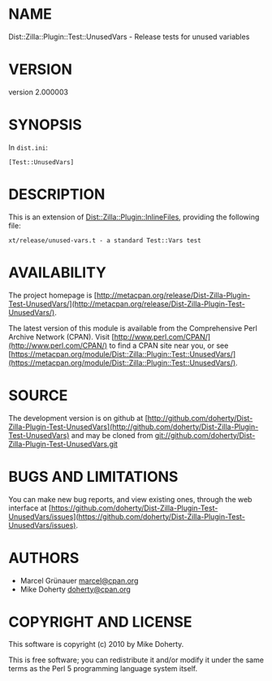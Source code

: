 # NAME

Dist::Zilla::Plugin::Test::UnusedVars - Release tests for unused variables

# VERSION

version 2.000003

# SYNOPSIS

In `dist.ini`:

    [Test::UnusedVars]

# DESCRIPTION

This is an extension of [Dist::Zilla::Plugin::InlineFiles](http://search.cpan.org/perldoc?Dist::Zilla::Plugin::InlineFiles), providing the
following file:

    xt/release/unused-vars.t - a standard Test::Vars test

# AVAILABILITY

The project homepage is [http://metacpan.org/release/Dist-Zilla-Plugin-Test-UnusedVars/](http://metacpan.org/release/Dist-Zilla-Plugin-Test-UnusedVars/).

The latest version of this module is available from the Comprehensive Perl
Archive Network (CPAN). Visit [http://www.perl.com/CPAN/](http://www.perl.com/CPAN/) to find a CPAN
site near you, or see [https://metacpan.org/module/Dist::Zilla::Plugin::Test::UnusedVars/](https://metacpan.org/module/Dist::Zilla::Plugin::Test::UnusedVars/).

# SOURCE

The development version is on github at [http://github.com/doherty/Dist-Zilla-Plugin-Test-UnusedVars](http://github.com/doherty/Dist-Zilla-Plugin-Test-UnusedVars)
and may be cloned from [git://github.com/doherty/Dist-Zilla-Plugin-Test-UnusedVars.git](git://github.com/doherty/Dist-Zilla-Plugin-Test-UnusedVars.git)

# BUGS AND LIMITATIONS

You can make new bug reports, and view existing ones, through the
web interface at [https://github.com/doherty/Dist-Zilla-Plugin-Test-UnusedVars/issues](https://github.com/doherty/Dist-Zilla-Plugin-Test-UnusedVars/issues).

# AUTHORS

- Marcel Grünauer <marcel@cpan.org>
- Mike Doherty <doherty@cpan.org>

# COPYRIGHT AND LICENSE

This software is copyright (c) 2010 by Mike Doherty.

This is free software; you can redistribute it and/or modify it under
the same terms as the Perl 5 programming language system itself.
